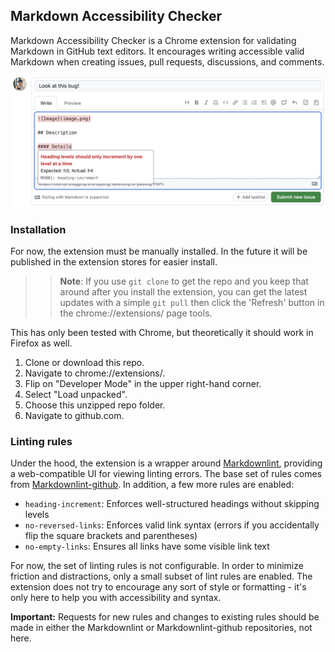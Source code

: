 ## Markdown Accessibility Checker

Markdown Accessibility Checker is a Chrome extension for validating Markdown in GitHub text editors. It encourages writing accessible valid Markdown when creating issues, pull requests, discussions, and comments.

![Issue creation form on github.com with two lint errors visible. One is hovered over, showing a tooltip that says 'heading levels should only increment by one level at a time'](./assets/screenshot.png)

### Installation

For now, the extension must be manually installed. In the future it will be published in the extension stores for easier install.

>> **Note**: If you use `git clone` to get the repo and you keep that around after you install the extension, you can get the latest updates with a simple `git pull` then click the 'Refresh' button in the chrome://extensions/ page tools.

This has only been tested with Chrome, but theoretically it should work in Firefox as well.

1. Clone or download this repo.
2. Navigate to chrome://extensions/.
3. Flip on "Developer Mode" in the upper right-hand corner.
4. Select "Load unpacked".
5. Choose this unzipped repo folder.
6. Navigate to github.com.


### Linting rules

Under the hood, the extension is a wrapper around [Markdownlint](https://github.com/markdownlint/markdownlint), providing a web-compatible UI for viewing linting errors. The base set of rules comes from [Markdownlint-github](https://github.com/github/markdownlint-github). In addition, a few more rules are enabled:

- `heading-increment`: Enforces well-structured headings without skipping levels
- `no-reversed-links`: Enforces valid link syntax (errors if you accidentally flip the square brackets and parentheses)
- `no-empty-links`: Ensures all links have some visible link text

For now, the set of linting rules is not configurable. In order to minimize friction and distractions, only a small subset of lint rules are enabled. The extension does not try to encourage any sort of style or formatting - it's only here to help you with accessibility and syntax.

**Important:** Requests for new rules and changes to existing rules should be made in either the Markdownlint or Markdownlint-github repositories, not here.
